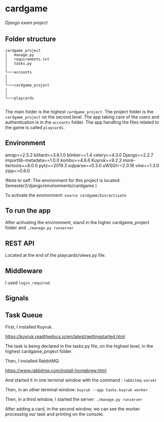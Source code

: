 # cardgame

###### Django exam project

## Folder structure

```
cardgame_project
│   manage.py
│   requirements.txt
│   tasks.py
│
└───accounts
│
│ 
└───cardgame_project
|
|
└───playcards
   
```

The main folder is the highest `cardgame_project`.
The project folder is the `cardgame_project` on the second level.
The app taking care of the users and authentication is in the `accounts` folder.
The app handling the files related to the game is called `playcards`.

## Environment

amqp==2.5.2
billiard==3.6.1.0
blinker==1.4
celery==4.3.0
Django==2.2.7
importlib-metadata==1.0.0
kombu==4.6.6
Kuyruk==9.2.2
more-itertools==8.0.0
pytz==2019.3
sqlparse==0.3.0
uWSGI==2.0.18
vine==1.3.0
zipp==0.6.0

(Note to self: The environment for this project is located: Semester2/django/environments/cardgame )

To activate the environment: `source cardgame/bin/activate`

## To run the app

After activating the environment, stand in the higher cardgame_project folder and `./manage.py runserver`

## REST API

Located at the end of the playcards/views.py file.

## Middleware

I used `login_required`

## Signals



## Task Queue

First, I installed Kuyruk.

https://kuyruk.readthedocs.io/en/latest/gettingstarted.html

The task is being declared in the tasks.py file, on the highest level, in the highest cardgame_project folder.

Then, I installed RabbitMQ

https://www.rabbitmq.com/install-homebrew.html

And started it in one terminal window with the command : `rabbitmq-server`

Then, in an other terminal window: `kuyruk --app tasks.kuyruk worker`

Then, in a third window, I started the server: `./manage.py runserver`

After adding a card, in the second window, we can see the worker processing our task and printing on the console.

